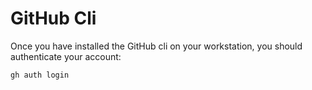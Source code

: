 # GitHub Cli

Once you have installed the GitHub cli on your workstation, you should authenticate your account:

```bash
gh auth login
```
